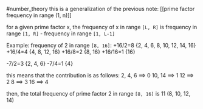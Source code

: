 #number_theory 
this is a generalization of the previous note: [[prime factor frequency in range (1, n)]]

for a given prime factor x, the frequency of x in range `[L, R]` is frequency in range `[1, R]` - frequency in range `[1, L-1]`


Example:
frequency of 2 in range `[8, 16]`:
+16/2=8  {2, 4, 6, 8, 10, 12, 14, 16}
+16/4=4  {4, 8, 12, 16}
+16/8=2  {8, 16}
+16/16=1 {16}

-7/2=3   {2, 4, 6}
-7/4=1   {4}

this means that the contribution is as follows:
2, 4, 6 ==> 0
10, 14 ==> 1
12 ==> 2
8 ==> 3
16 ==> 4

then, the total frequency of prime factor 2 in range `[8, 16]` is 11 (8, 10, 12, 14)